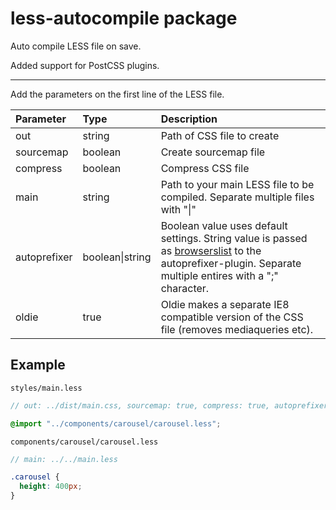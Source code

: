 # less-autocompile package

Auto compile LESS file on save.

Added support for PostCSS plugins.

---

Add the parameters on the first line of the LESS file.

| Parameter     | Type           | Description                 |
| :------------ | :------------- | :-------------------------- |
| out           | string         | Path of CSS file to create  |
| sourcemap     | boolean        | Create sourcemap file       |
| compress      | boolean        | Compress CSS file           |
| main          | string         | Path to your main LESS file to be compiled. Separate multiple files with "&#124;" |
| autoprefixer  | boolean&#124;string | Boolean value uses default settings. String value is passed as [browserslist](https://github.com/ai/browserslist#queries) to the autoprefixer-plugin. Separate multiple entires with a ";" character.
| oldie         | true           | Oldie makes a separate IE8 compatible version of the CSS file (removes mediaqueries etc). |

## Example
`styles/main.less`
```scss
// out: ../dist/main.css, sourcemap: true, compress: true, autoprefixer: true

@import "../components/carousel/carousel.less";
```

`components/carousel/carousel.less`
```scss
// main: ../../main.less

.carousel {
  height: 400px;
}
```
